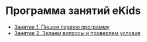 # Программа занятий eKids

* [Занятие 1. Пишем первую программу](./lessons/lesson-1.md)
* [Занятие 2. Задаем вопросы и проверяем условия](./lessons/lesson-5.md)
